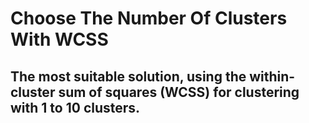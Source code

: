 # Choose The Number Of Clusters With WCSS
## The most suitable solution, using the within-cluster sum of squares (WCSS) for clustering with 1 to 10 clusters.
